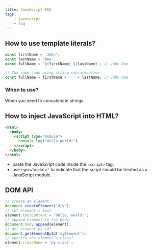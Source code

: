 ```yaml
---
title: JavaScript FAQ
tags:
    - javascript
    - faq
---
```


## How to use template literals?

```js
const firstName = 'John';
const lastName = 'Doe';
const fullName = `${firstName} ${lastName}`; // John Doe

// The same code using string concatenation
const fullName = firstName + ' ' + lastName; // John Doe
```

### When to use?

When you need to concatenate strings

## How to inject JavaScript into HTML?

```html
<html>
  <body>
    <script type="module">
      console.log("Hello World!")
    </script>
  </body>
</html>
```

- paste the JavaScript code inside the `<script>` tag.
- use `type="module"` to indicate that the script should be treated as a JavaScript module.

## DOM API

```js
// create an element
document.createElement('div');
// set element's text
element.textContent = 'Hello, world!';
// append element to the body
document.body.append(element);
// get element by id?
document.getElementById('myElement');
// specify the element’s class?
element.className = 'my-class';
```
